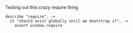 Testing out this crazy require thing

    describe "require", ->
      it "should exist globally until we bootstrap it", ->
        assert window.require
